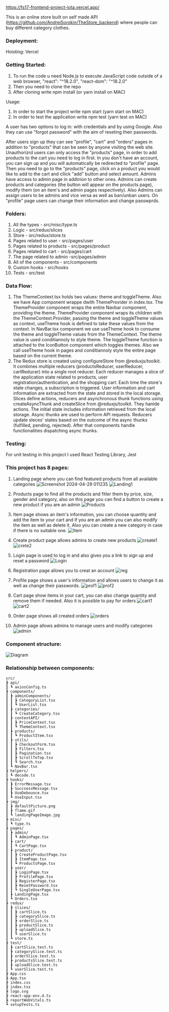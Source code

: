 https://fs17-frontend-project-iota.vercel.app/

This is an online store built on self made API (https://github.com/AndreiSorokin/TheStore_backend) where people can buy different category clothes.

### Deployment:
   Hoisting: Vercel

### Getting Started:
   1. To run the code u need Node.js to execute JavaScript code outside of a web browser, "react": "^18.2.0",
"react-dom": "^18.2.0"
   2. Then you need to clone the repo
   3. After cloning write npm install (or yarn install on MAC)

Usage:
   1. In order to start the project write npm start (yarn start on MAC)
   2. In order to test the application write npm test (yarn test on MAC)

A user has two options to log in: with credentials and by using Google.
Also they can use "forgot password" with the aim of reseting their passwords.

After users sign up they can see "profile", "cart" and "orders" pages in addition to "products" that can be seen by anyone visiting the web site.
Unauthorizrd users can only access the "products" page, in order to add products to the cart you need to log in first. In you don't have an account, you can sign up and you will automatically be redirected to "profile" page. Then you need to go to the "products" page, click on a product you would like to add to the cart and cllick "add" button and select amount.
Admins have access to admin page in addinion to other ones.
Admins can create products and categories (the button will appear on the products page), modify them (on an item's and admin pages respectively).
Also Admins can assign users to be admins and vice versa as well as ban/unban users.
On "profile" page users can change their information and change passwprds.

### Folders:
   1. All the types - src/misc/type.ts
   2. Logic - src/redux/slices
   3. Store - src/redux/store.ts
   4. Pages related to user - src/pages/user
   5. Pages related to products - src/pages/product
   6. Pages related to cart - src/pages/cart
   7. The page related to admin -src/pages/admin
   8. All of the components - src/components
   9. Custom hooks - src/hooks
   10. Tests - src/test

### Data Flow:
   1. The ThemeContext.tsx holds two values: theme and toggleTheme. Also we have App component wrappe dwith ThemeProvider in index.tsx.
The ThemeProvider component wraps the entire Navbar component, providing the theme.
ThemeProvider component wraps its children with the ThemeContext.Provider, passing the theme and toggleTheme values as context, useTheme hook is defined to take these values from the context.
In NavBar.tsx component we use useTheme hook to consume the theme and toggleTheme values from the ThemeContext. The theme value is used conditiannoly to style theme. The toggleTheme function is attached to the IconButton component which toggles themes.
Also we call useTheme hook in pages and conditiannoly style the entire page based on the current theme.
   2. The Redux store is created using configureStore from @reduxjs/toolkit. It combines multiple reducers (productsReducer, userReducer, 
cartReducer) into a single root reducer. Each reducer manages a slice of the application state related to products, user registration/authentication, and the shopping cart.
Each time the store's state changes, a subscription is triggered. User information and cart information are extracted from the state and stored in the local storage. 
Slices define actions, reducers and asynchronous thunk functions using createAsyncThunk and createSlice from @reduxjs/toolkit. They hanlde actions.
The initial state includes information retrieved from the local storage. Async thunks are used to perform API requests.
Reducers update sleces' states based on the outcome of the async thunks (fulfilled, pending, rejected).
After that components handle functionalities dispatching async thunks.

### Testing:
   For unit testing in this project I used React Testing Library, Jest

### This project has 8 pages:
   1. Landing page where you can find featured products from all available categories
![Screenshot 2024-04-29 011235](https://github.com/AndreiSorokin/fs17-Frontend-project/assets/72672144/8a157a87-f9d4-4a3c-ac3c-ffe4ad03aed2)
![Landing1](https://github.com/AndreiSorokin/fs17-Frontend-project/assets/72672144/b7d23c13-90c9-4bee-b5ee-78dd57fdce24)



   2. Products page to find all the products and fitler them by price, size, gender and category, also on this page you can find a button to create a new product if you are an admin
![Products](https://github.com/AndreiSorokin/fs17-Frontend-project/assets/72672144/e046b540-da35-4ed3-bbc4-852d0fdcf001)


   3. Item page shows an item's information, you can choose quantity and add the item to your cart and if you are an admin you can also modify the item as well as delete it.
   Also you can create a new category in case if there is no suitable one.
![Item](https://github.com/AndreiSorokin/fs17-Frontend-project/assets/72672144/9b1cc468-8c3c-450c-9369-085ad6986352)


   4. Create product page allows admins to create new products
![create1](https://github.com/AndreiSorokin/fs17-Frontend-project/assets/72672144/98ea9a56-75d5-44ad-a1c6-0f0e9104b16b)
![crete2](https://github.com/AndreiSorokin/fs17-Frontend-project/assets/72672144/6108ae35-089f-484e-b818-40004d367a54)



   5. Login page is used to log in and also gives you a link to sign up and reset a password
![Login](https://github.com/AndreiSorokin/fs17-Frontend-project/assets/72672144/eba313f5-034e-42c2-aaa7-bea1a08981a5)


   6. Registration page allows you to creat an account
![reg](https://github.com/AndreiSorokin/fs17-Frontend-project/assets/72672144/519b88ca-0c8b-4d2d-a3e6-74cb120a9a20)


   7. Profile page shows a user's information and allows users to change it as well as change their passwords.
![prof1](https://github.com/AndreiSorokin/fs17-Frontend-project/assets/72672144/fa283375-8bd9-4a61-8346-e606a226708b)
![prof2](https://github.com/AndreiSorokin/fs17-Frontend-project/assets/72672144/6668d954-6d57-40ba-ab3b-052e3fce8b69)



   8. Cart page show items in your cart, you can also change quantity and remove them if needed. Also it is possible to pay for orders
![cart1](https://github.com/AndreiSorokin/fs17-Frontend-project/assets/72672144/253166c5-ff66-4390-9e99-96a97ed3e252)
![cart2](https://github.com/AndreiSorokin/fs17-Frontend-project/assets/72672144/d843d88e-1e25-4d86-8830-5b8825d1606b)



   9. Order page shows all created orders
![orders](https://github.com/AndreiSorokin/fs17-Frontend-project/assets/72672144/44210339-9e6b-44ce-a1be-e62d23fed674)


   10. Admin page allows admins to manage users and modify categories
![admin](https://github.com/AndreiSorokin/fs17-Frontend-project/assets/72672144/85118c2c-74aa-4978-86bd-396a7bce08d0)


### Component structure:
![Diagram](https://github.com/AndreiSorokin/fs17-Frontend-project/assets/72672144/e4bdda27-82df-48da-b2a5-ac4049e2f80f)


### Relationship between components:

```
src/
┣ api/
┃ ┗ axiosConfig.ts
┣ components/
┃ ┣ adminComponents/
┃ ┃ ┣ CategoryList.tsx
┃ ┃ ┗ UserList.tsx
┃ ┣ categories/
┃ ┃ ┗ CreateCategory.tsx
┃ ┣ contextAPI/
┃ ┃ ┣ PriceContext.tsx
┃ ┃ ┗ ThemeContext.tsx
┃ ┣ products/
┃ ┃ ┗ ProductItem.tsx
┃ ┣ utils/
┃ ┃ ┣ CheckoutForm.tsx
┃ ┃ ┣ Filters.tsx
┃ ┃ ┣ Pagination.tsx
┃ ┃ ┣ ScrollToTop.tsx
┃ ┃ ┗ Search.tsx
┃ ┗ NavBar.tsx
┣ helpers/
┃ ┗ decode.ts
┣ hooks/
┃ ┣ ErrorMessage.tsx
┃ ┣ SuccsessMessage.tsx
┃ ┣ UseDebounce.tsx
┃ ┗ UseInput.tsx
┣ img/
┃ ┣ defaultPicture.png
┃ ┣ flame.gif
┃ ┗ landingPageImage.jpg
┣ misc/
┃ ┗ type.ts
┣ pages/
┃ ┣ admin/
┃ ┃ ┗ AdminPage.tsx
┃ ┣ cart/
┃ ┃ ┗ CartPage.tsx
┃ ┣ product/
┃ ┃ ┣ CreateProductPage.tsx
┃ ┃ ┣ ItemPage.tsx
┃ ┃ ┗ ProductsPage.tsx
┃ ┣ user/
┃ ┃ ┣ LoginPage.tsx
┃ ┃ ┣ ProfilePage.tsx
┃ ┃ ┣ RegisterPage.tsx
┃ ┃ ┣ ResetPassword.tsx
┃ ┃ ┗ SingleUserPage.tsx
┃ ┣ LandingPage.tsx
┃ ┗ Orders.tsx
┣ redux/
┃ ┣ slices/
┃ ┃ ┣ cartSlice.ts
┃ ┃ ┣ categorySlice.ts
┃ ┃ ┣ orderSlice.ts
┃ ┃ ┣ productSlice.ts
┃ ┃ ┣ uploadSlice.ts
┃ ┃ ┗ userSlice.ts
┃ ┗ store.ts
┣ test/
┃ ┣ cartSlice.test.ts
┃ ┣ categorySlice.test.ts
┃ ┣ orderSlice.test.ts
┃ ┣ productsSlice.test.ts
┃ ┣ uploadSlice.test.ts
┃ ┗ userSlice.test.ts
┣ App.css
┣ App.tsx
┣ index.css
┣ index.tsx
┣ logo.svg
┣ react-app-env.d.ts
┣ reportWebVitals.ts
┗ setupTests.ts
```
